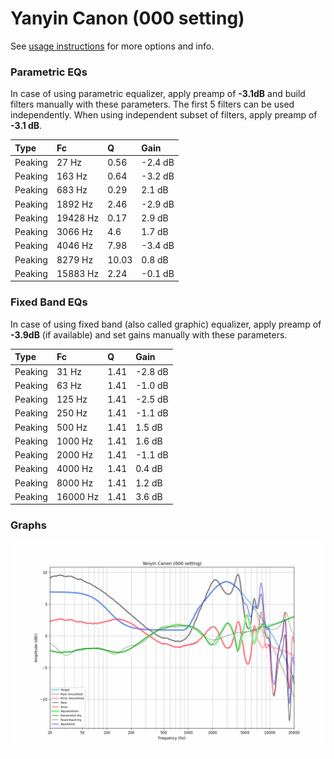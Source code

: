 # Yanyin Canon (000 setting)
See [usage instructions](https://github.com/jaakkopasanen/AutoEq#usage) for more options and info.

### Parametric EQs
In case of using parametric equalizer, apply preamp of **-3.1dB** and build filters manually
with these parameters. The first 5 filters can be used independently.
When using independent subset of filters, apply preamp of **-3.1 dB**.

| Type    | Fc       |     Q | Gain    |
|:--------|:---------|:------|:--------|
| Peaking | 27 Hz    |  0.56 | -2.4 dB |
| Peaking | 163 Hz   |  0.64 | -3.2 dB |
| Peaking | 683 Hz   |  0.29 | 2.1 dB  |
| Peaking | 1892 Hz  |  2.46 | -2.9 dB |
| Peaking | 19428 Hz |  0.17 | 2.9 dB  |
| Peaking | 3066 Hz  |  4.6  | 1.7 dB  |
| Peaking | 4046 Hz  |  7.98 | -3.4 dB |
| Peaking | 8279 Hz  | 10.03 | 0.8 dB  |
| Peaking | 15883 Hz |  2.24 | -0.1 dB |

### Fixed Band EQs
In case of using fixed band (also called graphic) equalizer, apply preamp of **-3.9dB**
(if available) and set gains manually with these parameters.

| Type    | Fc       |    Q | Gain    |
|:--------|:---------|:-----|:--------|
| Peaking | 31 Hz    | 1.41 | -2.8 dB |
| Peaking | 63 Hz    | 1.41 | -1.0 dB |
| Peaking | 125 Hz   | 1.41 | -2.5 dB |
| Peaking | 250 Hz   | 1.41 | -1.1 dB |
| Peaking | 500 Hz   | 1.41 | 1.5 dB  |
| Peaking | 1000 Hz  | 1.41 | 1.6 dB  |
| Peaking | 2000 Hz  | 1.41 | -1.1 dB |
| Peaking | 4000 Hz  | 1.41 | 0.4 dB  |
| Peaking | 8000 Hz  | 1.41 | 1.2 dB  |
| Peaking | 16000 Hz | 1.41 | 3.6 dB  |

### Graphs
![](./Yanyin%20Canon%20(000%20setting).png)